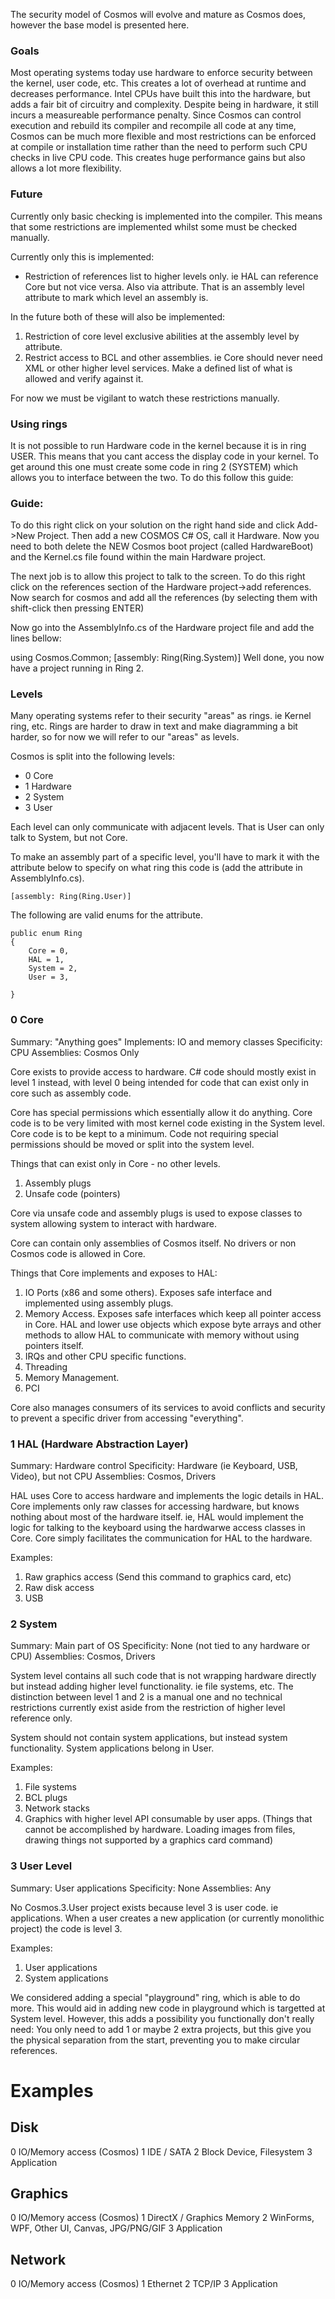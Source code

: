 ﻿The security model of Cosmos will evolve and mature as
Cosmos does, however the base model is presented here.

###  Goals

Most operating systems today use hardware to enforce security between the
kernel, user code, etc. This creates a lot of overhead at runtime and
decreases performance. Intel CPUs have built this into the hardware, but adds
a fair bit of circuitry and complexity. Despite being in hardware, it still
incurs a measureable performance penalty. Since Cosmos can control execution
and rebuild its compiler and recompile all code at any time, Cosmos can be
much more flexible and most restrictions can be enforced at compile or
installation time rather than the need to perform such CPU checks in live CPU
code. This creates huge performance gains but also allows a lot more
flexibility.

###  Future

Currently only basic checking is implemented into the compiler. This means that some restrictions are implemented whilst some must be checked manually. 

Currently only this is implemented:

* Restriction of references list to higher levels only. ie HAL can reference Core
but not vice versa. Also via attribute. That is an assembly level attribute to mark which level an assembly is.

In the future both of these will also be implemented:

  1. Restriction of core level exclusive abilities at the assembly level by attribute.
  2. Restrict access to BCL and other assemblies. ie Core should never need XML
 or other higher level services. Make a defined list of what is allowed and verify against it.

For now we must be vigilant to watch these restrictions manually.

### Using rings
It is not possible to run Hardware code in the kernel because it is in ring USER. This means that you cant access the display code in your kernel. To get around this one must create some code in ring 2 (SYSTEM) which allows you to interface between the two. To do this follow this guide:

### Guide: 
To do this right click on your solution on the right hand side and click Add->New Project. Then add a new COSMOS C# OS, call it Hardware. Now you need to both delete the NEW Cosmos boot project (called HardwareBoot) and the Kernel.cs file found within the main Hardware project.

The next job is to allow this project to talk to the screen. To do this right click on the references section of the Hardware project->add references. Now search for cosmos and add all the references (by selecting them with shift-click then pressing ENTER)

Now go into the AssemblyInfo.cs of the Hardware project file and add the lines bellow:

using Cosmos.Common;
[assembly: Ring(Ring.System)]
Well done, you now have a project running in Ring 2.

###  Levels

Many operating systems refer to their security "areas" as rings. ie Kernel
ring, etc. Rings are harder to draw in text and make diagramming a bit harder,
so for now we will refer to our "areas" as levels.

Cosmos is split into the following levels:

  * 0 Core
  * 1 Hardware
  * 2 System
  * 3 User

Each level can only communicate with adjacent levels. That is User can only
talk to System, but not Core.

To make an assembly part of a specific level, you'll have to mark it with the
attribute below to specify on what ring this code is (add the attribute in
AssemblyInfo.cs).

``` [assembly: Ring(Ring.User)] ```

The following are valid enums for the attribute.

```
public enum Ring
{
    Core = 0,
    HAL = 1,
    System = 2,
    User = 3,

}
```

### 0 Core

Summary: "Anything goes"
Implements: IO and memory classes
Specificity: CPU
Assemblies: Cosmos Only

Core exists to provide access to hardware. C# code should mostly
exist in level 1 instead, with level 0 being intended for code that can exist
only in core such as assembly code.

Core has special permissions which essentially allow it do anything.
Core code is to be very limited with most kernel code existing in the System
level. Core code is to be kept to a minimum. Code not requiring special
permissions should be moved or split into the system level.

Things that can exist only in Core - no other levels.

  1. Assembly plugs
  2. Unsafe code (pointers)

Core via unsafe code and assembly plugs is used to expose classes to system allowing
system to interact with hardware.

Core can contain only assemblies of Cosmos itself. No drivers or non Cosmos code is allowed in Core.

Things that Core implements and exposes to HAL:

  1. IO Ports (x86 and some others). Exposes safe interface and implemented using assembly plugs.
  2. Memory Access. Exposes safe interfaces which keep all pointer access in Core. HAL and lower use 
     objects which expose byte arrays and other methods to allow HAL to communicate with memory without
     using pointers itself.
  3. IRQs and other CPU specific functions.
  4. Threading
  5. Memory Management.
  7. PCI

Core also manages consumers of its services to avoid conflicts and security to prevent a specific driver from accessing "everything".

### 1 HAL (Hardware Abstraction Layer)

Summary: Hardware control
Specificity: Hardware (ie Keyboard, USB, Video), but not CPU
Assemblies: Cosmos, Drivers

HAL uses Core to access hardware and implements the logic details in HAL. Core implements only raw 
classes for accessing hardware, but knows nothing about most of the hardware itself. ie, HAL would implement the
logic for talking to the keyboard using the hardwarwe access classes in Core. Core simply facilitates the 
communication for HAL to the hardware.

Examples:
  1. Raw graphics access (Send this command to graphics card, etc)
  2. Raw disk access
  3. USB

### 2 System

Summary: Main part of OS
Specificity: None (not tied to any hardware or CPU)
Assemblies: Cosmos, Drivers

System level contains all such code that is not wrapping hardware directly but
instead adding higher level functionality. ie file systems, etc. The
distinction between level 1 and 2 is a manual one and no technical
restrictions currently exist aside from the restriction of higher level
reference only.

System should not contain system applications, but instead system
functionality. System applications belong in User.

Examples:

  1. File systems
  2. BCL plugs
  3. Network stacks
  4. Graphics with higher level API consumable by user apps. (Things that cannot be accomplished by hardware. Loading images from files, drawing things not supported by a graphics card command)

### 3 User Level

Summary: User applications
Specificity: None
Assemblies: Any

No Cosmos.3.User project exists because level 3 is user code. ie applications.
When a user creates a new application (or currently monolithic project) the
code is level 3.

Examples:

  1. User applications
  2. System applications

We considered adding a special "playground" ring, which is able to do more.
This would aid in adding new code in playground which is targetted at System
level. However, this adds a possibility you functionally don't really need:
You only need to add 1 or maybe 2 extra projects, but this give you the
physical separation from the start, preventing you to make circular
references.

# Examples

## Disk

0 IO/Memory access (Cosmos)
1 IDE / SATA
2 Block Device, Filesystem
3 Application

## Graphics

0 IO/Memory access (Cosmos)
1 DirectX / Graphics Memory
2 WinForms, WPF, Other UI, Canvas, JPG/PNG/GIF
3 Application

## Network

0 IO/Memory access (Cosmos)
1 Ethernet 
2 TCP/IP
3 Application
